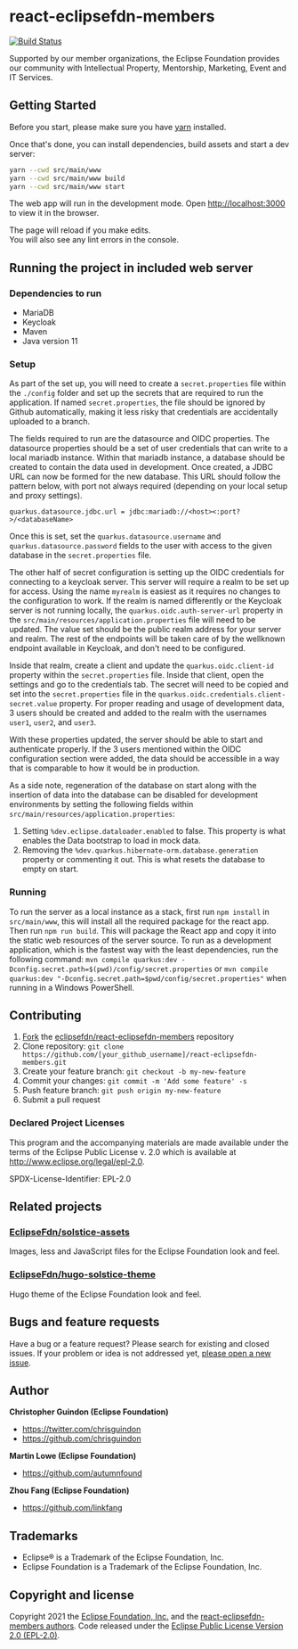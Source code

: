 # react-eclipsefdn-members

[![Build Status](https://travis-ci.org/EclipseFdn/react-eclipsefdn-members.svg?branch=master)](https://travis-ci.org/EclipseFdn/react-eclipsefdn-members)

Supported by our member organizations, the Eclipse Foundation provides our community with Intellectual Property, Mentorship, Marketing, Event and IT Services.

## Getting Started

Before you start, please make sure you have [yarn](https://classic.yarnpkg.com/en/docs/install/) installed.

Once that's done, you can install dependencies, build assets and start a dev server:

```bash
yarn --cwd src/main/www
yarn --cwd src/main/www build
yarn --cwd src/main/www start
```

The web app will run in the development mode.
Open [http://localhost:3000](http://localhost:3000) to view it in the browser.

The page will reload if you make edits.<br />
You will also see any lint errors in the console.

## Running the project in included web server

### Dependencies to run  

- MariaDB
- Keycloak
- Maven
- Java version 11

### Setup

As part of the set up, you will need to create a `secret.properties` file within the `./config` folder and set up the secrets that are required to run the application. If named `secret.properties`, the file should be ignored by Github automatically, making it less risky that credentials are accidentally uploaded to a branch.  

The fields required to run are the datasource and OIDC properties. The datasource properties should be a set of user credentials that can write to a local mariadb instance. Within that mariadb instance, a database should be created to contain the data used in development. Once created, a JDBC URL can now be formed for the new database. This URL should follow the pattern below, with port not always required (depending on your local setup and proxy settings).  

```  
quarkus.datasource.jdbc.url = jdbc:mariadb://<host><:port?>/<databaseName>
```  

Once this is set, set the `quarkus.datasource.username` and `quarkus.datasource.password` fields to the user with access to the given database in the `secret.properties` file. 

The other half of secret configuration is setting up the OIDC credentials for connecting to a keycloak server. This server will require a realm to be set up for access. Using the name `myrealm` is easiest as it requires no changes to the configuration to work. If the realm is named differently or the Keycloak server is not running locally, the `quarkus.oidc.auth-server-url` property in the `src/main/resources/application.properties` file will need to be updated. The value set should be the public realm address for your server and realm. The rest of the endpoints will be taken care of by the wellknown endpoint available in Keycloak, and don't need to be configured.  

Inside that realm, create a client and update the `quarkus.oidc.client-id` property within the `secret.properties` file. Inside that client, open the settings and go to the credentials tab. The secret will need to be copied and set into the `secret.properties` file in the `quarkus.oidc.credentials.client-secret.value` property. For proper reading and usage of development data, 3 users should be created and added to the realm with the usernames `user1`, `user2`, and `user3`.  

With these properties updated, the server should be able to start and authenticate properly. If the 3 users mentioned within the OIDC configuration section were added, the data should be accessible in a way that is comparable to how it would be in production.

As a side note, regeneration of the database on start along with the insertion of data into the database can be disabled for development environments by setting the following fields within `src/main/resources/application.properties`:

1. Setting `%dev.eclipse.dataloader.enabled` to false. This property is what enables the Data bootstrap to load in mock data.  
2. Removing the `%dev.quarkus.hibernate-orm.database.generation` property or commenting it out. This is what resets the database to empty on start.

### Running

To run the server as a local instance as a stack, first run `npm install` in `src/main/www`, this will install all the required package for the react app. Then run `npm run build`. This will package the React app and copy it into the static web resources of the server source. To run as a development application, which is the fastest way with the least dependencies, run the following command: `mvn compile quarkus:dev -Dconfig.secret.path=$(pwd)/config/secret.properties` or `mvn compile quarkus:dev "-Dconfig.secret.path=$pwd/config/secret.properties"` when running in a Windows PowerShell.

## Contributing

1. [Fork](https://help.github.com/articles/fork-a-repo/) the [eclipsefdn/react-eclipsefdn-members](https://github.com/eclipsefdn/react-eclipsefdn-members) repository
2. Clone repository: `git clone https://github.com/[your_github_username]/react-eclipsefdn-members.git`
3. Create your feature branch: `git checkout -b my-new-feature`
4. Commit your changes: `git commit -m 'Add some feature' -s`
5. Push feature branch: `git push origin my-new-feature`
6. Submit a pull request

### Declared Project Licenses

This program and the accompanying materials are made available under the terms
of the Eclipse Public License v. 2.0 which is available at
http://www.eclipse.org/legal/epl-2.0.

SPDX-License-Identifier: EPL-2.0

## Related projects

### [EclipseFdn/solstice-assets](https://github.com/EclipseFdn/solstice-assets)

Images, less and JavaScript files for the Eclipse Foundation look and feel.

### [EclipseFdn/hugo-solstice-theme](https://github.com/EclipseFdn/hugo-solstice-theme)

Hugo theme of the Eclipse Foundation look and feel. 

## Bugs and feature requests

Have a bug or a feature request? Please search for existing and closed issues. If your problem or idea is not addressed yet, [please open a new issue](https://github.com/eclipsefdn/react-eclipsefdn-members/issues/new).


## Author

**Christopher Guindon (Eclipse Foundation)**

- <https://twitter.com/chrisguindon>
- <https://github.com/chrisguindon>

**Martin Lowe (Eclipse Foundation)**

- <https://github.com/autumnfound>

**Zhou Fang (Eclipse Foundation)**

- <https://github.com/linkfang>

## Trademarks

* Eclipse® is a Trademark of the Eclipse Foundation, Inc.
* Eclipse Foundation is a Trademark of the Eclipse Foundation, Inc.

## Copyright and license

Copyright 2021 the [Eclipse Foundation, Inc.](https://www.eclipse.org) and the [react-eclipsefdn-members authors](https://github.com/eclipsefdn/react-eclipsefdn-members/graphs/contributors). Code released under the [Eclipse Public License Version 2.0 (EPL-2.0)](https://github.com/eclipsefdn/react-eclipsefdn-members/blob/src/LICENSE).
